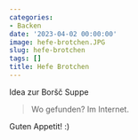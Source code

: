 ```yaml
---
categories:
- Backen
date: '2023-04-02 00:00:00'
image: hefe-brotchen.JPG
slug: hefe-brotchen
tags: []
title: Hefe Brotchen
---
```



Idea zur Boršč Suppe

> Wo gefunden? Im Internet.

Guten Appetit! :)